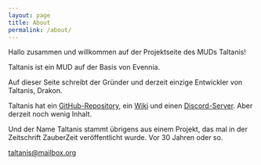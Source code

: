 ```yaml
---
layout: page
title: About
permalink: /about/
---
```


Hallo zusammen und willkommen auf der Projektseite des MUDs Taltanis!

Taltanis ist ein MUD auf der Basis von Evennia.

Auf dieser Seite schreibt der Gründer und derzeit einzige Entwickler von Taltanis, Drakon.

Taltanis hat ein [GitHub-Repository](https://github.com/Taltanis/taltanis), ein [Wiki](https://github.com/Taltanis/taltanis/wiki) und einen [Discord-Server](https://discord.gg/GKS8DUgDew). Aber derzeit noch wenig Inhalt.

Und der Name Taltanis stammt übrigens aus einem Projekt, das mal in der Zeitschrift ZauberZeit veröffentlicht wurde. Vor 30 Jahren oder so.

[taltanis@mailbox.org](mailto:taltanis@mailbox.org)
